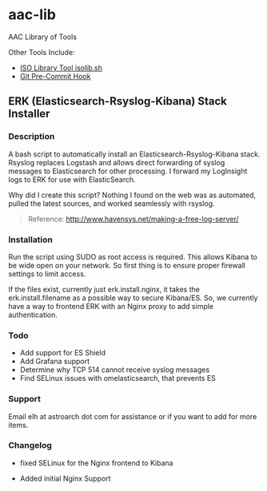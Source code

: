 # aac-lib
AAC Library of Tools

Other Tools Include:

- <a href=https://github.com/Texiwill/aac-lib/tree/master/isolib>ISO Library Tool isolib.sh</a>
- <a href=https://github.com/Texiwill/aac-lib/tree/master/hooks>Git Pre-Commit Hook</a>

## ERK (Elasticsearch-Rsyslog-Kibana) Stack Installer

### Description
A bash script to automatically install an Elasticsearch-Rsyslog-Kibana
stack. Rsyslog replaces Logstash and allows direct forwarding of syslog
messages to Elasticsearch for other processing. I forward my LogInsight
logs to ERK for use with ElasticSearch.

Why did I create this script? Nothing I found on the web was as automated,
pulled the latest sources, and worked seamlessly with rsyslog.

> Reference: 
> 	http://www.havensys.net/making-a-free-log-server/

### Installation
Run the script using SUDO as root access is required. This allows Kibana to be wide open on your network. So first thing is to ensure proper firewall settings to limit access.

If the files exist, currently just erk.install.nginx, it takes the erk.install.filename as a possible way to secure Kibana/ES. So, we currently have a way to frontend ERK with an Nginx proxy to add simple authentication.

### Todo

- Add support for ES Shield
- Add Grafana support
- Determine why TCP 514 cannot receive syslog messages
- Find SELinux issues with omelasticsearch, that prevents ES

### Support
Email elh at astroarch dot com for assistance or if you want to add
for more items.

### Changelog
- fixed SELinux for the Nginx frontend to Kibana

- Added initial Nginx Support

